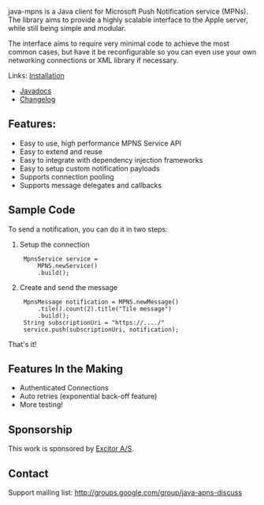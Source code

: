 java-mpns is a Java client for Microsoft Push Notification service (MPNs).
The library aims to provide a highly scalable interface to the Apple
server, while still being simple and modular.

The interface aims to require very minimal code to achieve the most common
cases, but have it be reconfigurable so you can even use your own networking
connections or XML library if necessary.

Links: [Installation](http://wiki.github.com/notnoop/java-mpns/installation)
- [Javadocs](http://notnoop.github.com/java-mpns/apidocs/index.html)
- [Changelog](https://github.com/notnoop/java-mpns/blob/master/CHANGELOG)

Features:
--------------
  *  Easy to use, high performance MPNS Service API
  *  Easy to extend and reuse
  *  Easy to integrate with dependency injection frameworks
  *  Easy to setup custom notification payloads
  *  Supports connection pooling
  *  Supports message delegates and callbacks


Sample Code
----------------

To send a notification, you can do it in two steps:

1. Setup the connection

        MpnsService service =
            MPNS.newService()
            .build();

2. Create and send the message

        MpnsMessage notification = MPNS.newMessage()
            .tile().count(2).title("Tile message")
            .build();
        String subscriptionUri = "https://..../"
        service.push(subscriptionUri, notification);

That's it!

Features In the Making
---------------------------
  * Authenticated Connections
  * Auto retries (exponential back-off feature)
  * More testing!

Sponsorship
---------------

This work is sponsored by [Excitor A/S](http://www.excitor.com/).

Contact
---------------
Support mailing list: http://groups.google.com/group/java-apns-discuss
